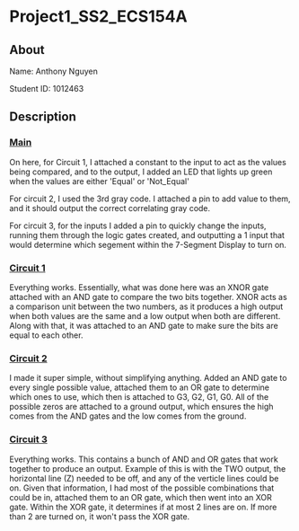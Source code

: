 # Project1_SS2_ECS154A

## About
Name: Anthony Nguyen

Student ID: 1012463

## Description

### <u> Main </u>
On here, for Circuit 1, I attached a constant to the input to act as the values being compared, and to the output, I added an LED that lights up green when the values are either 'Equal' or 'Not_Equal'

For circuit 2, I used the 3rd gray code. I attached a pin to add value to them, and it should output the correct correlating gray code. 


For circuit 3, for the inputs I added a pin to quickly change the inputs, running them through the logic gates created, and outputting a 1 input that would determine which segement within the 7-Segment Display to turn on.


### <u> Circuit 1 </u>
Everything works. Essentially, what was done here was an XNOR gate attached with an AND gate to compare the two bits together. XNOR acts as a comparison unit between the two numbers, as it produces a high output when both values are the same and a low output when both are different. Along with that, it was attached to an AND gate to make sure the bits are equal to each other. 

###  <u> Circuit 2  </u>
I made it super simple, without simplifying anything. Added an AND gate to every single possible value, attached them to an OR gate to determine which ones to use, which then is attached to G3, G2, G1, G0. All of the possible zeros are attached to a ground output, which ensures the high comes from the AND gates and the low comes from the ground. 

### <u>  Circuit 3 </u>
Everything works. This contains a bunch of AND and OR gates that work together to produce an output. Example of this is with the TWO output, the horizontal line (Z) needed to be off, and any of the verticle lines could be on. Given that information, I had most of the possible combinations that could be in, attached them to an OR gate, which then went into an XOR gate. Within the XOR gate, it determines if at most 2 lines are on. If more than 2 are turned on, it won't pass the XOR gate. 
